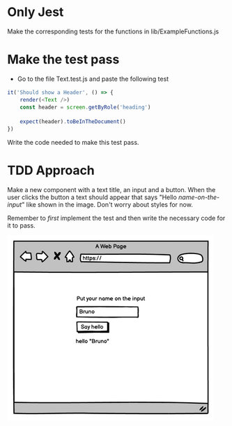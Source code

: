 # Only Jest

Make the corresponding tests for the functions in lib/ExampleFunctions.js

# Make the test pass
 - Go to the file Text.test.js and paste the following test
```javascript
it('Should show a Header', () => {
    render(<Text />)
    const header = screen.getByRole('heading')

    expect(header).toBeInTheDocument()
})
```
Write the code needed to make this test pass.


# TDD Approach

Make a new component with a text title, an input and a button. When the user clicks the button a text should appear that says "Hello _name-on-the-input_" like shown in the image. Don't worry about styles for now.

Remember to *first* implement the test and then write the necessary code for it to pass.

![ExampleImage](exercise.png)


